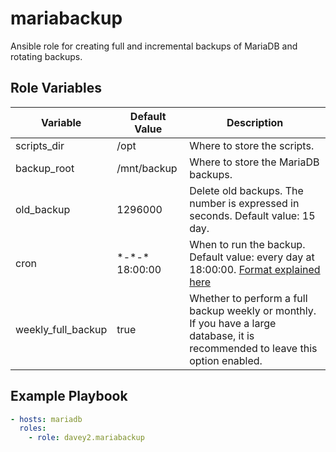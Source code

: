 # mariabackup

Ansible role for creating full and incremental backups of MariaDB and rotating backups.

## Role Variables

| Variable           | Default Value     | Description                                                                                                                                                      |
| ------------------ | ----------------- | ---------------------------------------------------------------------------------------------------------------------------------------------------------------- |
| scripts_dir        | /opt              | Where to store the scripts.                                                                                                                                      |
| backup_root        | /mnt/backup       | Where to store the MariaDB backups.                                                                                                                              |
| old_backup         | 1296000           | Delete old backups. The number is expressed in seconds. Default value: 15 day.                                                                                   |
| cron               | \*-\*-\* 18:00:00 | When to run the backup. Default value: every day at 18:00:00. [Format explained here](<https://silentlad.com/systemd-timers-oncalendar-(cron)-format-explained>) |
| weekly_full_backup | true              | Whether to perform a full backup weekly or monthly. If you have a large database, it is recommended to leave this option enabled.                                |

## Example Playbook

```yaml
- hosts: mariadb
  roles:
    - role: davey2.mariabackup
```
